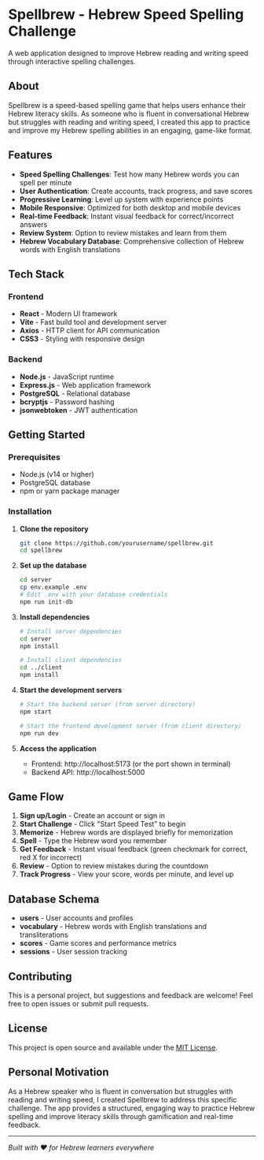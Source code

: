 # Spellbrew - Hebrew Speed Spelling Challenge

A web application designed to improve Hebrew reading and writing speed through interactive spelling challenges.

## About

Spellbrew is a speed-based spelling game that helps users enhance their Hebrew literacy skills. As someone who is fluent in conversational Hebrew but struggles with reading and writing speed, I created this app to practice and improve my Hebrew spelling abilities in an engaging, game-like format.

## Features

- **Speed Spelling Challenges**: Test how many Hebrew words you can spell per minute
- **User Authentication**: Create accounts, track progress, and save scores
- **Progressive Learning**: Level up system with experience points
- **Mobile Responsive**: Optimized for both desktop and mobile devices
- **Real-time Feedback**: Instant visual feedback for correct/incorrect answers
- **Review System**: Option to review mistakes and learn from them
- **Hebrew Vocabulary Database**: Comprehensive collection of Hebrew words with English translations

## Tech Stack

### Frontend
- **React** - Modern UI framework
- **Vite** - Fast build tool and development server
- **Axios** - HTTP client for API communication
- **CSS3** - Styling with responsive design

### Backend
- **Node.js** - JavaScript runtime
- **Express.js** - Web application framework
- **PostgreSQL** - Relational database
- **bcryptjs** - Password hashing
- **jsonwebtoken** - JWT authentication

## Getting Started

### Prerequisites
- Node.js (v14 or higher)
- PostgreSQL database
- npm or yarn package manager

### Installation

1. **Clone the repository**
   ```bash
   git clone https://github.com/yourusername/spellbrew.git
   cd spellbrew
   ```

2. **Set up the database**
   ```bash
   cd server
   cp env.example .env
   # Edit .env with your database credentials
   npm run init-db
   ```

3. **Install dependencies**
   ```bash
   # Install server dependencies
   cd server
   npm install
   
   # Install client dependencies
   cd ../client
   npm install
   ```

4. **Start the development servers**
   ```bash
   # Start the backend server (from server directory)
   npm start
   
   # Start the frontend development server (from client directory)
   npm run dev
   ```

5. **Access the application**
   - Frontend: http://localhost:5173 (or the port shown in terminal)
   - Backend API: http://localhost:5000

## Game Flow

1. **Sign up/Login** - Create an account or sign in
2. **Start Challenge** - Click "Start Speed Test" to begin
3. **Memorize** - Hebrew words are displayed briefly for memorization
4. **Spell** - Type the Hebrew word you remember
5. **Get Feedback** - Instant visual feedback (green checkmark for correct, red X for incorrect)
6. **Review** - Option to review mistakes during the countdown
7. **Track Progress** - View your score, words per minute, and level up

## Database Schema

- **users** - User accounts and profiles
- **vocabulary** - Hebrew words with English translations and transliterations
- **scores** - Game scores and performance metrics
- **sessions** - User session tracking

## Contributing

This is a personal project, but suggestions and feedback are welcome! Feel free to open issues or submit pull requests.

## License

This project is open source and available under the [MIT License](LICENSE).

## Personal Motivation

As a Hebrew speaker who is fluent in conversation but struggles with reading and writing speed, I created Spellbrew to address this specific challenge. The app provides a structured, engaging way to practice Hebrew spelling and improve literacy skills through gamification and real-time feedback.

---

*Built with ❤️ for Hebrew learners everywhere*
